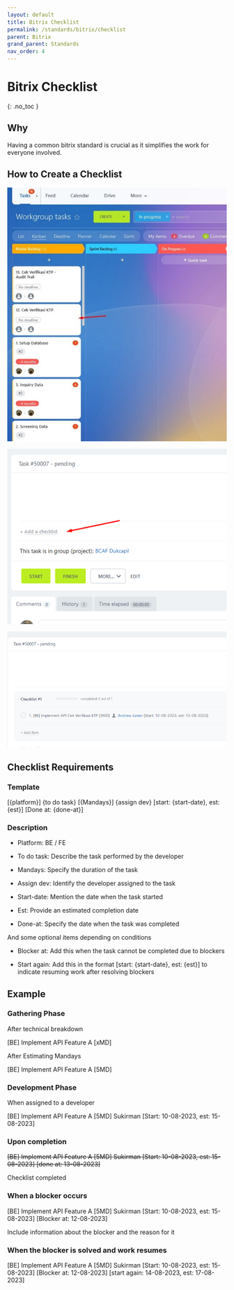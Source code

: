 ```yaml
---
layout: default
title: Bitrix Checklist
permalink: /standards/bitrix/checklist
parent: Bitrix
grand_parent: Standards
nav_order: 4
---
```


# Bitrix Checklist
{: .no_toc }

## Why
Having a common bitrix standard is crucial as it simplifies the work for everyone involved.

## How to Create a Checklist

![image](https://github.com/PT-Akar-Inti-Teknologi/ait_development_standard_assets/blob/main/Bitrix/Checklist/1.jpg?raw=true)

![image](https://github.com/PT-Akar-Inti-Teknologi/ait_development_standard_assets/blob/main/Bitrix/Checklist/2.png?raw=true)

![image](https://github.com/PT-Akar-Inti-Teknologi/ait_development_standard_assets/blob/main/Bitrix/Checklist/3.png?raw=true)

## Checklist Requirements

### Template

[{platform}] {to do task} [{Mandays}] {assign dev} [start: {start-date}, est: {est}]  [Done at: {done-at}] 

### Description
- Platform: BE / FE 

- To do task: Describe the task performed by the developer

- Mandays: Specify the duration of the task

- Assign dev: Identify the developer assigned to the task

- Start-date: Mention the date when the task started

- Est: Provide an estimated completion date

- Done-at: Specify the date when the task was completed


And some optional items depending on conditions

- Blocker at: Add this when the task cannot be completed due to blockers

- Start again: Add this in the format [start: {start-date}, est: {est}] to indicate resuming work after resolving blockers

## Example

### Gathering Phase

After technical breakdown

[BE] Implement API Feature A [xMD]

After Estimating Mandays

[BE] Implement API Feature A [5MD]

### Development Phase

When assigned to a developer

[BE] Implement API Feature A [5MD] Sukirman [Start: 10-08-2023, est: 15-08-2023]

### Upon completion

~~[BE] Implement API Feature A [5MD] Sukirman [Start: 10-08-2023, est: 15-08-2023] [done at: 13-08-2023]~~

Checklist completed

### When a blocker occurs

[BE] Implement API Feature A [5MD] Sukirman [Start: 10-08-2023, est: 15-08-2023] [Blocker at: 12-08-2023]

Include information about the blocker and the reason for it

### When the blocker is solved and work resumes

[BE] Implement API Feature A [5MD] Sukirman [Start: 10-08-2023, est: 15-08-2023] [Blocker at: 12-08-2023] [start again: 14-08-2023, est: 17-08-2023]
